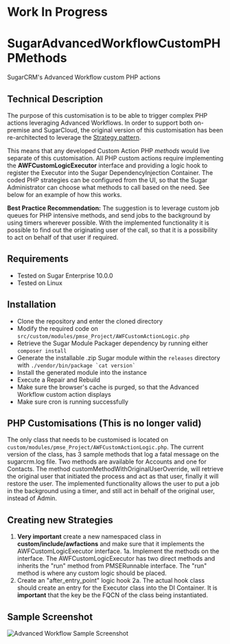 # Work In Progress

# SugarAdvancedWorkflowCustomPHPMethods
SugarCRM's Advanced Workflow custom PHP actions

## Technical Description
The purpose of this customisation is to be able to trigger complex PHP actions leveraging Advanced Workflows.
In order to support both on-premise and SugarCloud, the original version of this customisation has
been re-architected to leverage the [Strategy pattern](https://refactoring.guru/design-patterns/strategy/php/example).

This means that any developed Custom Action PHP *methods* would live separate of this customisation. All PHP custom
actions require implementing the **AWFCustomLogicExecutor** interface and providing a logic hook to register the Executor 
into the Sugar DependencyInjection Container. The coded PHP strategies can be configured from the UI, so that the 
Sugar Administrator can choose what methods to call based on the need. See below for an example of how this works.

**Best Practice Recommendation:**
The suggestion is to leverage custom job queues for PHP intensive methods, and send jobs to the background by using timers wherever possible.
With the implemented functionality it is possible to find out the originating user of the call, so that it is a possibility to act on behalf of that user if required.

## Requirements
* Tested on Sugar Enterprise 10.0.0
* Tested on Linux

## Installation
* Clone the repository and enter the cloned directory
* Modify the required code on `src/custom/modules/pmse_Project/AWFCustomActionLogic.php`
* Retrieve the Sugar Module Packager dependency by running either `composer install`
* Generate the installable .zip Sugar module within the `releases` directory with ``./vendor/bin/package `cat version` ``
* Install the generated module into the instance
* Execute a Repair and Rebuild
* Make sure the browser's cache is purged, so that the Advanced Workflow custom action displays
* Make sure cron is running successfully

## PHP Customisations (This is no longer valid)
The only class that needs to be customised is located on `custom/modules/pmse_Project/AWFCustomActionLogic.php`.
The current version of the class, has 3 sample methods that log a fatal message on the sugarcrm.log file.
Two methods are available for Accounts and one for Contacts.
The method customMethodWithOriginalUserOverride, will retrieve the original user that initiated the process and act as that user, finally it will restore the user.
The implemented functionality allows the user to put a job in the background using a timer, and still act in behalf of the original user, instead of Admin.

## Creating new Strategies
1. **Very important** create a new namespaced class in **custom/include/awfactions** and
make sure that it implements the AWFCustomLogicExecutor interface.
1a. Implement the methods on the interface. The AWFCustomLogicExecutor has two
direct methods and inherits the "run" method from PMSERunnable interface. The 
"run" method is where any custom logic should be placed.
2. Create an "after_entry_point" logic hook
2a. The actual hook class should create an entry for the Executor class into
the DI Container. It is **important** that the key be the FQCN of the class being
instantiated.

## Sample Screenshot
![Advanced Workflow Sample Screenshot](https://raw.githubusercontent.com/esimonetti/SugarAdvancedWorkflowCustomPHPMethods/master/screenshot.png)
